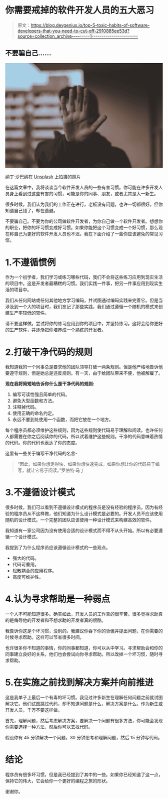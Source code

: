 # 你需要戒掉的软件开发人员的五大恶习

> 原文：<https://blog.devgenius.io/top-5-toxic-habits-of-software-developers-that-you-need-to-cut-off-2910885ee53d?source=collection_archive---------1----------------------->

## 不要骗自己……

![](img/647b8bae6ae48473629943aea3d37016.png)

纳丁·沙巴纳在 [Unsplash](https://unsplash.com?utm_source=medium&utm_medium=referral) 上拍摄的照片

在这篇文章中，我将谈谈当今软件开发人员的一些有害习惯。你可能在许多开发人员身上看到过这些有害的习惯，可能是你的同事、朋友，或者尤其是大一新生。

很多时候，我们认为我们的工作正在进行，老板没有问题，也许一切都很好。但你知道自己错了，却在逃避。

不要骗自己。不要为你的公司做软件开发者，为你自己做一个软件开发者。想想你的职业，把你的坏习惯变成好习惯。如果你能把这个习惯变成一个好习惯，那么现在称自己为更好的软件开发人员也不迟。我在下面介绍了一些你应该避免的常见习惯。

# 1.不遵循惯例

作为一个初学者，我们学习或练习哪些代码，我们不会将这些练习应用到现实生活的项目中。这是开发者最糟糕的习惯。我们实践一件事，把另一件事应用到现实生活的项目中。

我们从任何网站或任何其他地方学习编码，并试图通过编码实践来完善它。但是当涉及到一个大的项目时，我们忘记了那些实践，我们通过遵循一个随机的模式来创建生产率较低的软件。

请不要这样做。尝试将你的练习应用到你的项目中，并坚持练习。这将会给你更好的生产软件，并逐渐把你培养成一个熟练的开发者。

# 2.打破干净代码的规则

我知道我的一个同事总是要求他的团队领导打破一两条规则。但是他严格地告诉他要遵守规则，但是她总是违反规则。有一天，由于给团队带来不便，他被解雇了。

**现在我将简短地告诉你什么是干净代码的规则:**

1.  编写可读性强且简单的代码。
2.  避免大型函数和方法。
3.  注释掉代码。
4.  使用正确的命名约定。
5.  永远不要到处使用一个函数，而把它放在一个地方。

每个程序员都必须维护这些规则，因为这些规则使代码易于理解和阅读。也许任何人都需要在你之后阅读你的代码，所以试着维护这些规则。干净的代码意味着热情的代码。你的代码也表达了你的态度。

这里有一些关于编写干净代码的名言-

> “因此，如果你想走得快，如果你想快速完成，如果你想让你的代码易于编写，就让它易于阅读。”罗伯特·马丁

# 3.不遵循设计模式

很多时候，我们可以看到不遵循设计模式的程序员是没有经验的程序员。因为有经验的程序员从不这样做，他们知道为什么设计模式是必要的。开发人员不应该使用随机的设计模式。一个完整的团队应该使用一种设计模式来构建高效的软件。

我知道有一家公司因为没有使用合适的设计模式而不得不从头开始。所以有必要遵循一个设计模式。

我提到了为什么程序员应该遵循设计模式的一些观点。

*   强大的代码。
*   代码可重用。
*   松散耦合的应用程序。
*   高度可维护性。

# 4.认为寻求帮助是一种弱点

一个人不可能知道很多。确实如此，开发人员的工作真的很辛苦。很多觉得求助真的是侮辱他的开发者和不想求助的开发者真的很酷。

我告诉你这是个坏习惯，没别的。我建议你吞下你的骄傲并提出问题，在你需要的时候寻求帮助。这样可以节省很多时间。

也许很多你不知道的事情，你的同事都知道，你可以从中学习。寻求帮助会和你的同事建立良好的关系，他们也会尝试向你寻求帮助。所以改掉一个坏习惯，随时寻求帮助。

# 5.在实施之前找到解决方案并向前推进

这是我单子上最后一个有毒的坏习惯。我见过许多新生在理解任何问题之前就试图解决它。他们试图跳过代码，却不知道问题是什么，解决方案是什么。作为新生或开发人员，千万不要这样做。

首先，理解问题，然后考虑解决方案，要解决一个问题有很多方法，你可能会发现你需要选择一种方法，然后你可以去找代码。

假设你有 45 分钟解决一个问题，30 分钟思考和理解问题，然后 15 分钟写代码。

# 结论

程序员有很多坏习惯，但是我已经提到了其中的一些。如果你已经知道了这一点，保持它的伟大，它会给你一个更好的编程之旅的形状。

谢谢你。